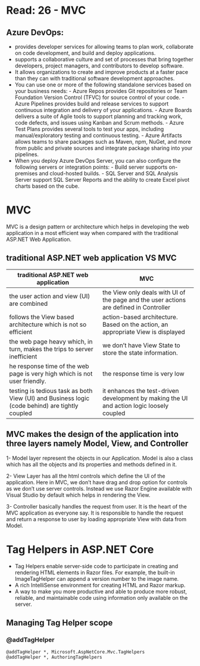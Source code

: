 # Read: 26 - MVC
## Azure DevOps:
- provides developer services for allowing teams to plan work, collaborate on code development, and build and deploy applications.
- supports a collaborative culture and set of processes that bring together developers, project managers, and contributors to develop software.
- It allows organizations to create and improve products at a faster pace than they can with traditional software development approaches.
- You can use one or more of the following standalone services based on your business needs:
      - Azure Repos provides Git repositories or Team Foundation Version Control (TFVC) for source control of your code. 
      - Azure Pipelines provides build and release services to support continuous integration and delivery of your applications.
      - Azure Boards delivers a suite of Agile tools to support planning and tracking work, code defects, and issues using Kanban and Scrum methods.
      - Azure Test Plans provides several tools to test your apps, including manual/exploratory testing and continuous testing.
      - Azure Artifacts allows teams to share packages such as Maven, npm, NuGet, and more from public and private sources and integrate package sharing into your pipelines.
- When you deploy Azure DevOps Server, you can also configure the following servers or integration points:
       - Build server supports on-premises and cloud-hosted builds.
       - SQL Server and SQL Analysis Server support SQL Server Reports and the ability to create Excel pivot charts based on the cube. 
# MVC
MVC is a design pattern or architecture which helps in developing the web application in a most efficient way when compared with the traditional ASP.NET Web Application.

## traditional ASP.NET web application VS MVC

| traditional ASP.NET web application      | MVC |
| ---------------------------------------------------- | --------------------------------- |
|  the user action and view (UI) are combined|the View only deals with UI of the page and the user actions are defined in Controller|
| follows the View based architecture which is not so efficient | action-based architecture. Based on the action, an appropriate View is displayed|
| the web page heavy which, in turn, makes the trips to server inefficient |  we don’t have View State to store the state information. |
| he response time of the web page is very high which is not user friendly. | the response time is very low|
| testing is tedious task as both View (UI) and Business logic (code behind) are tightly coupled | it enhances the test-driven development by making the UI and action logic loosely coupled |

##  MVC makes the design of the application into three layers namely Model, View, and Controller
1- Model layer represent the objects in our Application. Model is also a class which has all the objects and its properties and methods defined in it.

2- View Layer has all the html controls which define the UI of the application. Here in MVC, we don’t have drag and drop option for controls as we don’t use server controls. Instead we use Razor Engine available with Visual Studio by default which helps in rendering the View.

3- Controller basically handles the request from user. It is the heart of the MVC application as everyone say. It is responsible to handle the request and return a response to user by loading appropriate View with data from Model.

# Tag Helpers in ASP.NET Core

- Tag Helpers enable server-side code to participate in creating and rendering HTML elements in Razor files. For example, the built-in ImageTagHelper can append a version number to the image name.
- A rich IntelliSense environment for creating HTML and Razor markup.
- A way to make you more productive and able to produce more robust, reliable, and maintainable code using information only available on the server.

## Managing Tag Helper scope

### @addTagHelper
```
@addTagHelper *, Microsoft.AspNetCore.Mvc.TagHelpers
@addTagHelper *, AuthoringTagHelpers
```


